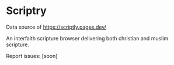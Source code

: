 # Scriptry
Data source of https://scriptly.pages.dev/

An interfaith scripture browser delivering both christian and muslim scripture.

Report issues: [soon]
